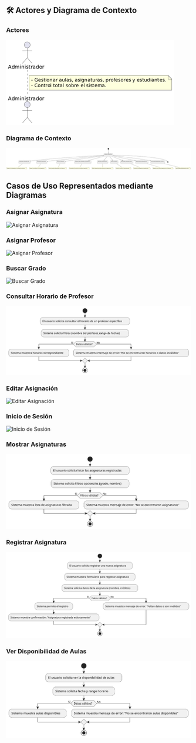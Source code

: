 ## 🛠️ **Actores y Diagrama de Contexto**

### Actores
![Actores](casosDeUso/actores/actores.png)

### Diagrama de Contexto
![Diagrama de Contexto](casosDeUso/diagramaDeContexto/DiagramaDeContexto.svg)

## Casos de Uso Representados mediante Diagramas

### Asignar Asignatura
![Asignar Asignatura]([casosDeUso/imagenes/AsignarAsignatura.svg](https://github.com/srgiom/24-25-IdSw1-SDR/blob/2d21fb0d6597e1fdb07abd07365fd95582bb7b99/casosDeUso/imagenes/AsignarAsignatura.svg))

### Asignar Profesor
![Asignar Profesor]([casosDeUso/imagenes/AsignarProfesor.svg](https://github.com/srgiom/24-25-IdSw1-SDR/blob/2d21fb0d6597e1fdb07abd07365fd95582bb7b99/casosDeUso/imagenes/AsignarProfesor.svg))

### Buscar Grado
![Buscar Grado]([casosDeUso/imagenes/BuscarGrado.svg](https://github.com/srgiom/24-25-IdSw1-SDR/blob/2d21fb0d6597e1fdb07abd07365fd95582bb7b99/casosDeUso/imagenes/BuscarGrado.svg))

### Consultar Horario de Profesor
![Consultar Horario de Profesor](casosDeUso/imagenes/ConsultarHorarioProfesor.svg)

### Editar Asignación
![Editar Asignación](casosDeUso/imagenes/EditarAsignación.svg)

### Inicio de Sesión
![Inicio de Sesión](casosDeUso/imagenes/InicioSesión.svg)

### Mostrar Asignaturas
![Mostrar Asignaturas](casosDeUso/imagenes/MostrarAsignaturas.svg)

### Registrar Asignatura
![Registrar Asignatura](casosDeUso/imagenes/RegistrarAsignatura.svg)

### Ver Disponibilidad de Aulas
![Ver Disponibilidad de Aulas](casosDeUso/imagenes/VerDisponibilidadAulas.svg)
